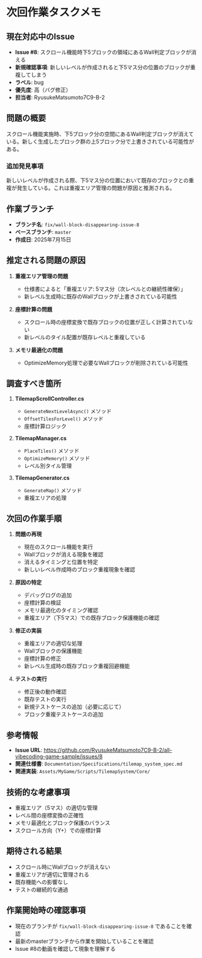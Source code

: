 # 次回作業タスクメモ

## 現在対応中のIssue
- **Issue #8**: スクロール機能時下5ブロックの領域にあるWall判定ブロックが消える
- **新規確認事項**: 新しいレベルが作成されると下5マス分の位置のブロックが重複してしまう
- **ラベル**: bug
- **優先度**: 高（バグ修正）
- **担当者**: RyusukeMatsumoto7C9-B-2

## 問題の概要
スクロール機能実施時、下5ブロック分の空間にあるWall判定ブロックが消えている。新しく生成したブロック群の上5ブロック分で上書きされている可能性がある。

### 追加発見事項
新しいレベルが作成される際、下5マス分の位置において既存のブロックとの重複が発生している。これは重複エリア管理の問題が原因と推測される。

## 作業ブランチ
- **ブランチ名**: `fix/wall-block-disappearing-issue-8`
- **ベースブランチ**: `master`
- **作成日**: 2025年7月15日

## 推定される問題の原因
1. **重複エリア管理の問題**
   - 仕様書によると「重複エリア: 5マス分（次レベルとの継続性確保）」
   - 新レベル生成時に既存のWallブロックが上書きされている可能性

2. **座標計算の問題**
   - スクロール時の座標変換で既存ブロックの位置が正しく計算されていない
   - 新レベルのタイル配置が既存レベルと重複している

3. **メモリ最適化の問題**
   - OptimizeMemory処理で必要なWallブロックが削除されている可能性

## 調査すべき箇所
1. **TilemapScrollController.cs**
   - `GenerateNextLevelAsync()` メソッド
   - `OffsetTilesForLevel()` メソッド
   - 座標計算ロジック

2. **TilemapManager.cs**
   - `PlaceTiles()` メソッド
   - `OptimizeMemory()` メソッド
   - レベル別タイル管理

3. **TilemapGenerator.cs**
   - `GenerateMap()` メソッド
   - 重複エリアの処理

## 次回の作業手順
1. **問題の再現**
   - 現在のスクロール機能を実行
   - Wallブロックが消える現象を確認
   - 消えるタイミングと位置を特定
   - 新しいレベル作成時のブロック重複現象を確認

2. **原因の特定**
   - デバッグログの追加
   - 座標計算の検証
   - メモリ最適化のタイミング確認
   - 重複エリア（下5マス）での既存ブロック保護機能の確認

3. **修正の実装**
   - 重複エリアの適切な処理
   - Wallブロックの保護機能
   - 座標計算の修正
   - 新レベル生成時の既存ブロック重複回避機能

4. **テストの実行**
   - 修正後の動作確認
   - 既存テストの実行
   - 新規テストケースの追加（必要に応じて）
   - ブロック重複テストケースの追加

## 参考情報
- **Issue URL**: https://github.com/RyusukeMatsumoto7C9-B-2/all-vibecoding-game-sample/issues/8
- **関連仕様書**: `Documentation/Specifications/tilemap_system_spec.md`
- **関連実装**: `Assets/MyGame/Scripts/TilemapSystem/Core/`

## 技術的な考慮事項
- 重複エリア（5マス）の適切な管理
- レベル間の座標変換の正確性
- メモリ最適化とブロック保護のバランス
- スクロール方向（Y+）での座標計算

## 期待される結果
- スクロール時にWallブロックが消えない
- 重複エリアが適切に管理される
- 既存機能への影響なし
- テストの継続的な通過

## 作業開始時の確認事項
- 現在のブランチが `fix/wall-block-disappearing-issue-8` であることを確認
- 最新のmasterブランチから作業を開始していることを確認
- Issue #8の動画を確認して現象を理解する